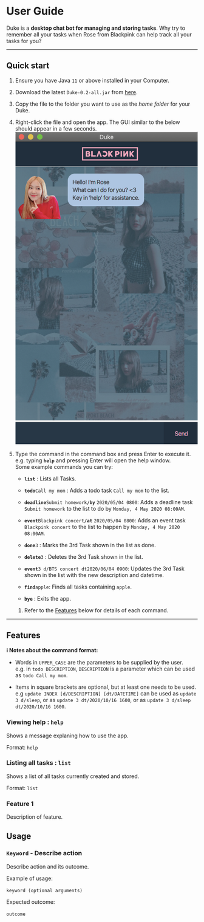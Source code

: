 # User Guide

Duke is a **desktop chat bot for managing and storing tasks**. Why try to remember all your tasks when Rose from Blackpink can help track all your tasks for you?

---
## Quick start

1. Ensure you have Java `11` or above installed in your Computer.

1. Download the latest `Duke-0.2-all.jar` from [here](https://github.com/ChenXJ98/ip/releases/tag/v0.1.2).

1. Copy the file to the folder you want to use as the _home folder_ for your Duke.

1. Right-click the file and open the app. The GUI similar to the below should appear in a few seconds. <br>
   ![Ui](images/StartUi.png)

1. Type the command in the command box and press Enter to execute it. e.g. typing **`help`** and pressing Enter will open the help window.<br>
      Some example commands you can try:

      * **`list`** : Lists all Tasks.

      * **`todo`**`Call my mom` : Adds a todo task `Call my mom` to the list.
      
      * **`deadline`**`Submit homework`**`/by`** `2020/05/04 0800`: Adds a deadline task `Submit homework` to the list to do by `Monday, 4 May 2020 08:00AM`.
      
      * **`event`**`Blackpink concert`**`/at`** `2020/05/04 0800`: Adds an event task `Blackpink concert` to the list to happen by `Monday, 4 May 2020 08:00AM`.

      * **`done`**`3` : Marks the 3rd Task shown in the list as done.
      
      * **`delete`**`3` : Deletes the 3rd Task shown in the list.
      
      * **`event`**`3 d/BTS concert dt2020/06/04 0900`: Updates the 3rd Task shown in the list with the new description and datetime.

      * **`find`**`apple`: Finds all tasks containing `apple`.      
      
      * **`bye`** : Exits the app.

   1. Refer to the [Features](#features) below for details of each command.

---

## Features 

<div markdown="block" class="alert alert-info">

**:information_source: Notes about the command format:**<br>

* Words in `UPPER_CASE` are the parameters to be supplied by the user.<br>
  e.g. in `todo DESCRIPTION`, `DESCRIPTION` is a parameter which can be used as `todo Call my mom`.

* Items in square brackets are optional, but at least one needs to be used.<br>
  e.g `update INDEX [d/DESCRIPTION] [dt/DATETIME]` can be used as `update 3 d/sleep`, or as `update 3 dt/2020/10/16 1600`, or as `update 3 d/sleep dt/2020/10/16 1600`.

</div>

### Viewing help : `help`

Shows a message explaning how to use the app.

Format: `help`

### Listing all tasks : `list`

Shows a list of all tasks currently created and stored.

Format: `list`





### Feature 1 
Description of feature.

## Usage

### `Keyword` - Describe action

Describe action and its outcome.

Example of usage: 

`keyword (optional arguments)`

Expected outcome:

`outcome`
